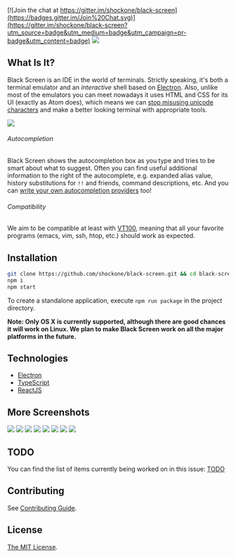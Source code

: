 [![Join the chat at https://gitter.im/shockone/black-screen](https://badges.gitter.im/Join%20Chat.svg)](https://gitter.im/shockone/black-screen?utm_source=badge&utm_medium=badge&utm_campaign=pr-badge&utm_content=badge)
![](https://circleci.com/gh/shockone/black-screen.png?style=shield)

What Is It?
-----------

Black Screen is an IDE in the world of terminals. Strictly speaking, it's both a
terminal emulator and an *interactive* shell based on [Electron](http://electron.atom.io/).
Also, unlike most of the emulators you can meet nowadays it uses HTML and CSS for its UI (exactly as Atom does), 
which means we can [stop misusing unicode characters](https://github.com/vim-airline/vim-airline) 
and make a better looking terminal with appropriate tools.

![](README/main.png)

###### Autocompletion

Black Screen shows the autocompletion box as you type and tries to be smart about what to suggest.
Often you can find useful additional information to the right of the autocomplete, e.g. expanded alias value, 
history substitutions for `!!` and friends, command descriptions, etc. And you can [write your own autocompletion providers](src/plugins/autocompletion_providers) too!

###### Compatibility

We aim to be compatible at least with [VT100](https://en.wikipedia.org/wiki/VT100), meaning that all your favorite programs (emacs, vim, ssh, htop, etc.) should work as expected.

Installation
------------

```bash
git clone https://github.com/shockone/black-screen.git && cd black-screen
npm i
npm start
```

To create a standalone application, execute `npm run package` in the project directory.

**Note: Only OS X is currently supported, although there are good chances it will work on Linux. We plan to make Black Screen work on all the major platforms in the future.**

Technologies
------------

* [Electron](http://electron.atom.io/)
* [TypeScript](http://www.typescriptlang.org/)
* [ReactJS](https://facebook.github.io/react/)


More Screenshots
----------------

![](README/npm_autocompletion.png)
![](README/history_autocompletion.png)
![](README/top_autocompletion.png)
![](README/json_decorator.png)
![](README/vim.png)
![](README/emacs.png)
![](README/htop.png)
![](README/cd.png)

TODO
----

You can find the list of items currently being worked on in this issue: [TODO](https://github.com/shockone/black-screen/issues/58)

Contributing
------------

See [Contributing Guide](CONTRIBUTING.md).

License
-------

[The MIT License](LICENSE).

